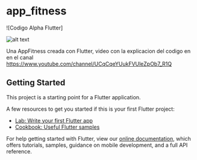 # app_fitness

![Codigo Alpha Flutter]

![alt text](https://github.com/codigoalphacol/AppFitnessPublico/blob/master/assets/images/appfitness.png) 



Una AppFitness creada con Flutter, video con la explicacion del codigo en 
en el canal https://www.youtube.com/channel/UCqCqeYUukFVUleZpOb7_R1Q

## Getting Started

This project is a starting point for a Flutter application.

A few resources to get you started if this is your first Flutter project:

- [Lab: Write your first Flutter app](https://flutter.io/docs/get-started/codelab)
- [Cookbook: Useful Flutter samples](https://flutter.io/docs/cookbook)

For help getting started with Flutter, view our 
[online documentation](https://flutter.io/docs), which offers tutorials, 
samples, guidance on mobile development, and a full API reference.
